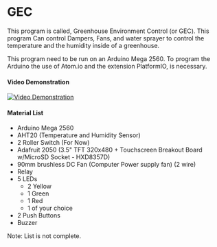 # GEC

This program is called, Greenhouse Environment Control (or GEC).  This program Can control Dampers, Fans, and water sprayer to control the temperature and the humidity inside of a greenhouse. 

This program need to be run on an Arduino Mega 2560. To program the Arduino the use of Atom.io and the extension PlatformIO, is necessary.

#### Video Demonstration

[![Video Demonstration](https://img.youtube.com/vi/9w2lmAMenRs/0.jpg)](https://youtu.be/9w2lmAMenRs)



#### Material List

- Arduino Mega 2560
- AHT20 (Temperature and Humidity Sensor)
- 2 Roller Switch (For Now)
- Adafruit  2050 (3.5" TFT 320x480 + Touchscreen Breakout Board w/MicroSD Socket - HXD8357D)
- 90mm brushless DC Fan (Computer Power supply fan) (2 wire)
- Relay
- 5 LEDs 
  - 2 Yellow
  - 1 Green
  - 1 Red
  - 1 of your choice
- 2 Push Buttons
- Buzzer

Note: List is not complete.
